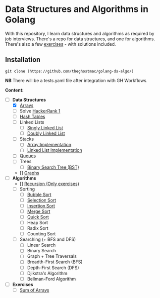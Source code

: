 # Data Structures and Algorithms in Golang

With this repository, I learn data structures and algorithms as required by job interviews.
There's a repo for data structures, and one for algorithms.
There's also a few [exercises](https://github.com/theghostmac/golang-ds-algo/exercises) - with solutions included.

## Installation
```shell
git clone (https://github.com/theghostmac/golang-ds-algo/)
```
**NB**
There will be a tests.yaml file after integration with GH Workflows.

**Content:**
- [ ] **Data Structures**
    - [x] [Arrays](https://github.com/theghostmac/golang-ds-algo/)
    - [ ] Solve [HackerRank 1](https://www.hackerrank.com/challenges/arrays-ds/problem?isFullScreen=true)
    - [ ] [Hash Tables](https://github.com/theghostmac/golang-ds-algo/)
    - [ ] Linked Lists
        - [ ] [Singly Linked List](https://github.com/theghostmac/golang-ds-algo/)
        - [ ] [Doubly Linked List](https://github.com/theghostmac/golang-ds-algo/)
    - [ ] Stacks
        - [ ] [Array Implementation](https://github.com/theghostmac/golang-ds-algo/)
        - [ ] [Linked List Implementation](https://github.com/theghostmac/golang-ds-algo/)
    - [ ] [Queues](https://github.com/theghostmac/golang-ds-algo/)
    - [ ] Trees
        - [ ] [Binary Search Tree (BST)](https://github.com/theghostmac/golang-ds-algo/)
    -  [] [Graphs](https://github.com/theghostmac/golang-ds-algo/)
- [ ] **Algorithms**
    - [] [Recursion (Only exercises)](https://github.com/theghostmac/golang-ds-algo/)
    - [ ] Sorting
        - [ ] [Bubble Sort](https://github.com/theghostmac/golang-ds-algo/)
        - [ ] [Selection Sort](https://github.com/theghostmac/golang-ds-algo/)
        - [ ] [Insertion Sort](https://github.com/theghostmac/golang-ds-algo/)
        - [ ] [Merge Sort](https://github.com/theghostmac/golang-ds-algo/)
        - [ ] [Quick Sort](https://github.com/theghostmac/golang-ds-algo/)
        - [ ] Heap Sort
        - [ ] Radix Sort
        - [ ] Counting Sort
    - [ ] Searching (+ BFS and DFS)
        - [ ] Linear Search
        - [ ] Binary Search 
        - [ ] Graph + Tree Traversals
        - [ ] Breadth-First Search (BFS)
        - [ ] Depth-First Search (DFS)
        - [ ] Djikstra's Algorithm
        - [ ] Bellman-Ford Algorithm
- [ ] **Exercises**
  - [ ] [Sum of Arrays](https://github.com/theghostmac/golang-ds-algo/)  